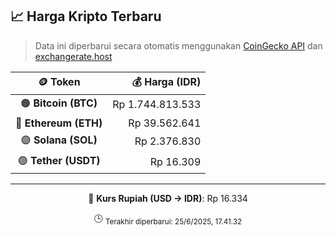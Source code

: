 

<!-- HARGA_KRIPTO -->
## 📈 Harga Kripto Terbaru

> Data ini diperbarui secara otomatis menggunakan [CoinGecko API](https://www.coingecko.com/) dan [exchangerate.host](https://exchangerate.host/)

<div align="center">

| 🪙 Token | 💰 Harga (IDR) |
|:------:|---------------:|
| 🟠 **Bitcoin (BTC)**   | Rp 1.744.813.533 |
| 🔵 **Ethereum (ETH)**  | Rp 39.562.641 |
| 🟣 **Solana (SOL)**    | Rp 2.376.830 |
| 🟢 **Tether (USDT)**   | Rp 16.309 |

---

💱 **Kurs Rupiah (USD → IDR)**: Rp 16.334

🕒 <sub>Terakhir diperbarui: 25/6/2025, 17.41.32</sub>

</div>
<!-- /HARGA_KRIPTO -->
